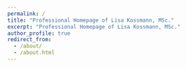 ```yaml
---
permalink: /
title: "Professional Homepage of Lisa Kossmann, MSc."
excerpt: "Professional Homepage of Lisa Kossmann, MSc."
author_profile: true
redirect_from: 
  - /about/
  - /about.html
---
```


